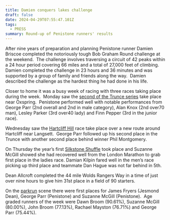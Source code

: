 ```yaml
---
title: Damien conquers lakes challenge
draft: false
date: 2024-04-29T07:55:47.101Z
tags:
  - PRESS
summary: Round-up of Penistone runners' results
---
```

After nine years of preparation and planning Penistone runner Damien Briscoe completed the notoriously tough Bob Graham Round challenge at the weekend.  The challenge involves traversing a circuit of 42 peaks within a 24 hour period covering 66 miles and a total of 27,000 feet of climbing.  Damien completed the challenge in 23 hours and 36 minutes and was supported by a group of family and friends along the way.  Damien described the challenge as the hardest thing he had done in his life.

Closer to home it was a busy week of racing with three races taking place during the week.  Monday saw the [second of the Trunce series](https://results.pfrac.co.uk/fell-league-2024/trunce-2) take place near Oxspring.  Penistone performed well with notable performances from George Parr (2nd overall and 2nd in male category), Alan Knox (2nd over70 man), Lesley Parker (3rd over40 lady) and Finn Pepper (3rd in the junior race).

Wednesday saw the [Hartcliff Hill](https://pfrac.co.uk/static/results/hartcliff-hill/hartcliff-2024-results.pdf) race take place over a new route around Hartcliff near Langsett.  George Parr followed up his second place in the Trunce with another second place behind winner Phil Montgomery.

On Thursday the year’s first [Silkstone Shuffle](https://results.pfrac.co.uk/championship-2024/silkstone-shuffle-1) took place and Suzanne McGill showed she had recovered well from the London Marathon to grab first place in the ladies race. Damian Kilpin fared well in the men’s race picking up third place and teammate Dan Hague was not far behind in 5th.

Dean Allcroft completed the 44 mile Wolds Rangers Way in a time of just over nine hours to give him 31st place in a field of 90 starters.

On the [parkrun](https://results.pfrac.co.uk/parkrun-2024/2024-04-27) scene there were first places for James Fryers (Jesmond Dean), George Parr (Penistone) and Suzanne McGill (Penistone).  Age graded runners of the week were Dawn Broom (90.61%), Suzanne McGill (80.00%), John Broom (77.13%), Rachael Mayston (76.71%) and George Parr (75.44%).